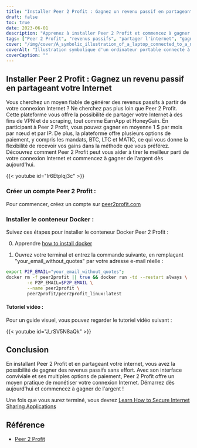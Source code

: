 ```yaml
---
title: "Installer Peer 2 Profit : Gagnez un revenu passif en partageant votre Internet"
draft: false
toc: true
date: 2023-06-01
description: "Apprenez à installer Peer 2 Profit et commencez à gagner des revenus passifs en partageant votre connexion Internet à des fins de VPN et de scraping, avec des revenus mensuels moyens de 1 $ par nœud et par IP."
tags: ["Peer 2 Profit", "revenus passifs", "partager l'internet", "gagner de l'argent", "VPN", "raclage", "gagner en ligne", "options de paiement", "mandats", "BTC", "LTC", "MATIC", "Conteneur Docker", "tutoriel d'installation", "internet connection", "revenus", "gagner de l'argent", "revenus en ligne", "monétiser l'internet", "gagner de l'argent à domicile", "partage de réseau", "gagner de l'argent sur internet", "gagner grâce au partage", "gagner de l'argent sans effort", "augmenter les revenus", "Gagner de l'argent grâce au VPN", "gagner en grattant", "gagner de Peer 2 Profit", "monétisation sur internet", "génération de revenus passifs", "gagner grâce au partage de réseau"]
cover: "/img/cover/A_symbolic_illustration_of_a_laptop_connected_to_a_network.png"
coverAlt: "Illustration symbolique d'un ordinateur portable connecté à un réseau de nœuds interconnectés, représentant le concept de partage de l'internet pour la génération de revenus passifs."
coverCaption: ""
---
```


## Installer Peer 2 Profit : Gagnez un revenu passif en partageant votre Internet

Vous cherchez un moyen fiable de générer des revenus passifs à partir de votre connexion Internet ? Ne cherchez pas plus loin que Peer 2 Profit. Cette plateforme vous offre la possibilité de partager votre Internet à des fins de VPN et de scraping, tout comme EarnApp et HoneyGain. En participant à Peer 2 Profit, vous pouvez gagner en moyenne 1 $ par mois par nœud et par IP. De plus, la plateforme offre plusieurs options de paiement, y compris les mandats, BTC, LTC et MATIC, ce qui vous donne la flexibilité de recevoir vos gains dans la méthode que vous préférez. Découvrez comment Peer 2 Profit peut vous aider à tirer le meilleur parti de votre connexion Internet et commencez à gagner de l'argent dès aujourd'hui.

{{< youtube id="Ir6Etplqj3c" >}}

### Créer un compte Peer 2 Profit :
Pour commencer, créez un compte sur [peer2profit.com](https://peer2profit.com/)

### Installer le conteneur Docker :
Suivez ces étapes pour installer le conteneur Docker Peer 2 Profit :

0. Apprendre [how to install docker](https://simeononsecurity.com/other/creating-profitable-low-powered-crypto-miners/#installing-docker)

1. Ouvrez votre terminal et entrez la commande suivante, en remplaçant "your_email_without_quotes" par votre adresse e-mail réelle :
```bash
export P2P_EMAIL="your_email_without_quotes";
docker rm -f peer2profit || true && docker run -td --restart always \
        -e P2P_EMAIL=$P2P_EMAIL \
        --name peer2profit \
        peer2profit/peer2profit_linux:latest
```

#### Tutoriel vidéo :
Pour un guide visuel, vous pouvez regarder le tutoriel vidéo suivant :

{{< youtube id="J_rSV5N8aQk" >}}

## Conclusion
En installant Peer 2 Profit et en partageant votre internet, vous avez la possibilité de gagner des revenus passifs sans effort. Avec son interface conviviale et ses multiples options de paiement, Peer 2 Profit offre un moyen pratique de monétiser votre connexion Internet. Démarrez dès aujourd'hui et commencez à gagner de l'argent !

Une fois que vous aurez terminé, vous devrez [Learn How to Secure Internet Sharing Applications](https://simeononsecurity.com/other/how-to-secure-internet-sharing-applications/)

## Référence
- [Peer 2 Profit](https://peer2profit.com/)